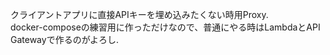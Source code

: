 クライアントアプリに直接APIキーを埋め込みたくない時用Proxy.   
docker-composeの練習用に作っただけなので、普通にやる時はLambdaとAPI Gatewayで作るのがよろし.